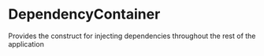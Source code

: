 # DependencyContainer

Provides the construct for injecting dependencies throughout the rest of the application
